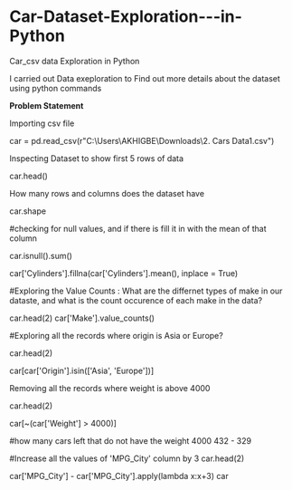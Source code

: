 # Car-Dataset-Exploration---in-Python
Car_csv data Exploration in Python

I carried out Data exeploration to Find out more details about the dataset using python commands

**Problem Statement**

Importing csv file

car = pd.read_csv(r"C:\Users\AKHIGBE\Downloads\2. Cars Data1.csv")

Inspecting Dataset to show first 5 rows of data

car.head()

How many rows and columns does the dataset have

car.shape

#checking for null values, and if there is fill it in with the mean of that column

car.isnull().sum()

car['Cylinders'].fillna(car['Cylinders'].mean(), inplace = True)


#Exploring the Value Counts : What are the differnet  types of make in our dataste, and what is the count occurence  of each make in the data?

car.head(2)
car['Make'].value_counts()

#Exploring all the records where origin is Asia or Europe?

car.head(2)

car[car['Origin'].isin(['Asia', 'Europe'])]

Removing all the records where weight is above 4000

car.head(2)

car[~(car['Weight'] > 4000)]

#how many cars left that do not have the weight 4000
432 - 329

#Increase all the values of 'MPG_City' column by 3
car.head(2)

car['MPG_City'] - car['MPG_City'].apply(lambda x:x+3)
car
